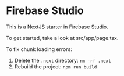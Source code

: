 # Firebase Studio

This is a NextJS starter in Firebase Studio.

To get started, take a look at src/app/page.tsx.

To fix chunk loading errors:

1.  Delete the `.next` directory: `rm -rf .next`
2.  Rebuild the project: `npm run build`
